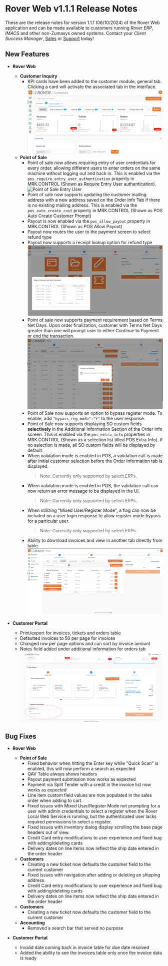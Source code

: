 # Rover Web v1.1.1 Release Notes

<badge text= "Version 1.1.1" vertical="middle" />

<PageHeader />

These are the release notes for version 1.1.1 (06/10/2024) of the Rover Web application and can be made available to customers running _Rover ERP_, _IMACS_ and other non-Zumasys owned systems. Contact your _Client Success Manager_, [Sales](mailto:sales@zumasys.com?subject=Rover%20Web%20v1.1.1) or [Support](mailto:help@zumasys.com?subject=Rover%20Web%20v1.1.1) today!

## New Features

- **Rover Web**
  - **Customer Inquiry**
    - KPI cards have been added to the customer module, general tab. Clicking a card will activate the associated tab in the interface.
    ![Customer Module KPI Cards](./CustomerKPICards.png)
  - **Point of Sale**
    - Point of sale now allows requiring entry of user credentials for every order, allowing different users to enter orders on the same machine without logging out and back in. This is enabled via the `pos_require_entry_user_authentication` property in MRK.CONTROL (Shown as Require Entry User authentication).
    ![Point of Sale Entry User](./pos-entry-user.gif)
    - Point of sale now supports updating the customer mailing address with a new address saved on the Order Info Tab if there is no existing mailing address. This is enabled via the `pos_auto_create_cust` property in MRK.CONTROL (Shown as POS Auto Create Customer Prompt)
    - Payout is now enabled via the `pos_allow_payout` property in MRK.CONTROL (Shown as POS Allow Payout)
    - Payout now routes the user to the payment screen to select refund type
    - Payout now supports a receipt lookup option for refund type
    ![Payout Receipt Lookup](./receipt_lookup.png)
    - Point of sale now supports payment requirement based on Terms Net Days. Upon order finalization, customer with Terms Net Days greater than one will prompt user to either Continue to Payment or end the transaction.
    ![Terms Based Payment Prompt](./terms_based_payment.png)
    - Point of Sale now supports an option to bypass register mode. To enable, add `"bypass_reg_mode":"Y"` to the user response.
    - Point of Sale now supports displaying SO custom fields **selectively** in the Additional Information Section of the Order Info screen. This is enabled via the `pos_extra_info` properties in MRK.CONTROL (Shown as a selection list titled POS Extra Info). If no selection is made, all SO custom fields will be displayed by default.
    - When validation mode is enabled in POS, a validation call is made after initial customer selection before the Order Information tab is displayed.
      > Note: Currently only supported by select ERPs.
    - When validation mode is enabled in POS, the validation call can now return an error message to be displayed in the UI.
      > Note: Currently only supported by select ERPs.
    - When utilizing "Mixed User/Register Mode", a flag can now be included on a user login response to allow register mode bypass for a particular user.
      > Note: Currently only supported by select ERPs.
    - Ability to download invoices and view in another tab directly from table
    ![POS Download Invoice](./pos-download-invoice.png)

- **Customer Portal**
  - Print/export for invoices, tickets and orders table
  - Defaulted invoices to 50 per page for invoices
  - Changed row per page options and can sort by invoice amount
  - Notes field added under additional information for orders tab
  ![Customer Portal Notes](./customer-portal-notes.png)

## Bug Fixes

- **Rover Web**
  - **Point of Sale**
    - Fixed behavior when hitting the Enter key while "Quick Scan" is enabled, this will now perform a search as expected
    - QAV Table always shows headers
    - Payout payment submission now works as expected
    - Payment via Split Tender with a credit in the invoice list now works as expected
    - Line item custom field values are now populated in the sales order when adding to cart.    
    - Fixed issues with Mixed User/Register Mode not prompting for a user with admin credentials to select a register when the Rover Local Web Service is running, but the authenticated user lacks required permissions to select a register.
    - Fixed issues with inventory dialog display scrolling the base page headers out of view.
    - Credit Card entry modifications to user experience and fixed bug with adding/deleting cards
    - Delivery dates on line items now reflect the ship date entered in the order header
  - **Customers**
    - Creating a new ticket now defaults the customer field to the current customer
    - Fixed issues with navigation after adding or deleting an shipping address.
    - Credit Card entry modifications to user experience and fixed bug with adding/deleting cards
    - Delivery dates on line items now reflect the ship date entered in the order header
  - **Customers**
    - Creating a new ticket now defaults the customer field to the current customer
  - **Accounting**
    - Removed a search bar that served no purpose

- **Customer Portal**
  - Invalid date coming back in invoice table for due date resolved
  - Added the ability to see the invoices table only once the invoice data is ready

<PageFooter />
